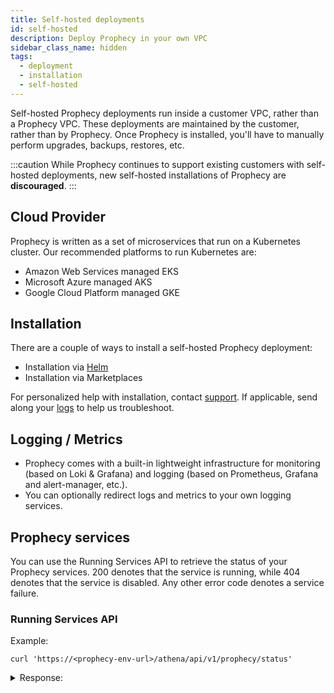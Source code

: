 ```yaml
---
title: Self-hosted deployments
id: self-hosted
description: Deploy Prophecy in your own VPC
sidebar_class_name: hidden
tags:
  - deployment
  - installation
  - self-hosted
---
```


Self-hosted Prophecy deployments run inside a customer VPC, rather than a Prophecy VPC. These deployments are maintained by the customer, rather than by Prophecy. Once Prophecy is installed, you'll have to manually perform upgrades, backups, restores, etc.

:::caution
While Prophecy continues to support existing customers with self-hosted deployments, new self-hosted installations of Prophecy are **discouraged**.
:::

## Cloud Provider

Prophecy is written as a set of microservices that run on a Kubernetes cluster. Our recommended platforms to run Kubernetes are:

- Amazon Web Services managed EKS
- Microsoft Azure managed AKS
- Google Cloud Platform managed GKE

## Installation

There are a couple of ways to install a self-hosted Prophecy deployment:

- Installation via [Helm](https://helm.sh/docs/intro/quickstart/)
- Installation via Marketplaces

For personalized help with installation, contact [support](https://prophecy.zendesk.com/). If applicable, send along your [logs](download-logs.md) to help us troubleshoot.

## Logging / Metrics

- Prophecy comes with a built-in lightweight infrastructure for monitoring (based on Loki & Grafana)
  and logging (based on Prometheus, Grafana and alert-manager, etc.).
- You can optionally redirect logs and metrics to your own logging services.

## Prophecy services

You can use the Running Services API to retrieve the status of your Prophecy services. 200 denotes that the service is running, while 404 denotes that the service is disabled. Any other error code denotes a service failure.

### Running Services API

Example:

```
curl 'https://<prophecy-env-url>/athena/api/v1/prophecy/status'
```

<details>
  <summary>Response:</summary>

```
{
 "anyServiceDown": false,
 "data": {
  "services": [
   {
    "isPrimary": true,
    "name": "App",
    "statusCode": 200
   },
   {
    "isPrimary": true,
    "name": "Metadata",
    "statusCode": 200
   },
   {
    "isPrimary": false,
    "name": "Pipeline/Jobs Editor",
    "statusCode": 200
   },
   {
    "isPrimary": false,
    "name": "Prophecy Managed Git",
    "statusCode": 200
   },
   {
    "isPrimary": false,
    "name": "Execution",
    "statusCode": 200
   },
   {
    "isPrimary": false,
    "name": "CI / CD",
    "statusCode": 200
   },
   {
    "isPrimary": false,
    "name": "Lineage",
    "statusCode": 200
   },
   {
    "isPrimary": false,
    "name": "Search",
    "statusCode": 404
   },
   {
    "isPrimary": false,
    "name": "Kafka",
    "statusCode": 404
   },
   {
    "isPrimary": false
   },
   {
    "isPrimary": false,
    "name": "Transpiler",
    "statusCode": 404
   },
   {
    "isPrimary": false,
    "name": "Data Quality",
    "statusCode": 404
   },
   {
    "isPrimary": false,
    "name": "Data Copilot",
    "statusCode": 404
   },
   {
    "isPrimary": false,
    "name": "Sandboxing",
    "statusCode": 200
   },
   {
    "isPrimary": false,
    "name": "Database Connectivity",
    "statusCode": 200
   }
  ]
 },
 "isProphecyDown": false,
 "success": true
}
```

  </details>
